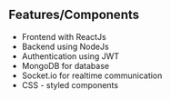 ## Features/Components
- Frontend with ReactJs
- Backend using NodeJs
- Authentication using JWT
- MongoDB for database
- Socket.io for realtime communication
- CSS - styled components

